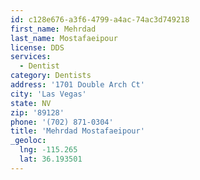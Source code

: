 ```yaml
---
id: c128e676-a3f6-4799-a4ac-74ac3d749218
first_name: Mehrdad
last_name: Mostafaeipour
license: DDS
services:
  - Dentist
category: Dentists
address: '1701 Double Arch Ct'
city: 'Las Vegas'
state: NV
zip: '89128'
phone: '(702) 871-0304'
title: 'Mehrdad Mostafaeipour'
_geoloc:
  lng: -115.265
  lat: 36.193501
---
```


